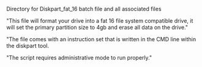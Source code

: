 Directory for Diskpart_fat_16 batch file and all associated files

 "This file will format your drive into a fat 16 file system compatible drive, it will set the primary partition size to 4gb and erase all data on the drive."

 "The file comes with an instruction set that is written in the CMD line within the diskpart tool. 

 "The script requires administrative mode to run properly."

